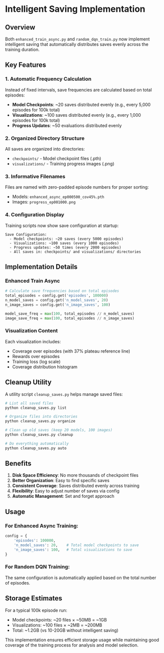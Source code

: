 # Intelligent Saving Implementation

## Overview

Both `enhanced_train_async.py` and `random_dqn_train.py` now implement intelligent saving that automatically distributes saves evenly across the training duration.

## Key Features

### 1. **Automatic Frequency Calculation**
Instead of fixed intervals, save frequencies are calculated based on total episodes:
- **Model Checkpoints**: ~20 saves distributed evenly (e.g., every 5,000 episodes for 100k total)
- **Visualizations**: ~100 saves distributed evenly (e.g., every 1,000 episodes for 100k total)
- **Progress Updates**: ~50 evaluations distributed evenly

### 2. **Organized Directory Structure**
All saves are organized into directories:
- `checkpoints/` - Model checkpoint files (.pth)
- `visualizations/` - Training progress images (.png)

### 3. **Informative Filenames**
Files are named with zero-padded episode numbers for proper sorting:
- Models: `enhanced_async_ep000500_cov45%.pth`
- Images: `progress_ep001000.png`

### 4. **Configuration Display**
Training scripts now show save configuration at startup:
```
Save Configuration:
  - Model checkpoints: ~20 saves (every 5000 episodes)
  - Visualizations: ~100 saves (every 1000 episodes)
  - Progress updates: ~50 times (every 2000 episodes)
  - All saves in: checkpoints/ and visualizations/ directories
```

## Implementation Details

### Enhanced Train Async
```python
# Calculate save frequencies based on total episodes
total_episodes = config.get('episodes', 100000)
n_model_saves = config.get('n_model_saves', 20)
n_image_saves = config.get('n_image_saves', 100)

model_save_freq = max(100, total_episodes // n_model_saves)
image_save_freq = max(100, total_episodes // n_image_saves)
```

### Visualization Content
Each visualization includes:
- Coverage over episodes (with 37% plateau reference line)
- Rewards over episodes
- Training loss (log scale)
- Coverage distribution histogram

## Cleanup Utility

A utility script `cleanup_saves.py` helps manage saved files:

```bash
# List all saved files
python cleanup_saves.py list

# Organize files into directories
python cleanup_saves.py organize

# Clean up old saves (keep 20 models, 100 images)
python cleanup_saves.py cleanup

# Do everything automatically
python cleanup_saves.py auto
```

## Benefits

1. **Disk Space Efficiency**: No more thousands of checkpoint files
2. **Better Organization**: Easy to find specific saves
3. **Consistent Coverage**: Saves distributed evenly across training
4. **Flexibility**: Easy to adjust number of saves via config
5. **Automatic Management**: Set and forget approach

## Usage

### For Enhanced Async Training:
```python
config = {
    'episodes': 100000,
    'n_model_saves': 20,    # Total model checkpoints to save
    'n_image_saves': 100,   # Total visualizations to save
}
```

### For Random DQN Training:
The same configuration is automatically applied based on the total number of episodes.

## Storage Estimates

For a typical 100k episode run:
- Model checkpoints: ~20 files × ~50MB = ~1GB
- Visualizations: ~100 files × ~2MB = ~200MB
- Total: ~1.2GB (vs 10-20GB without intelligent saving)

This implementation ensures efficient storage usage while maintaining good coverage of the training process for analysis and model selection.
